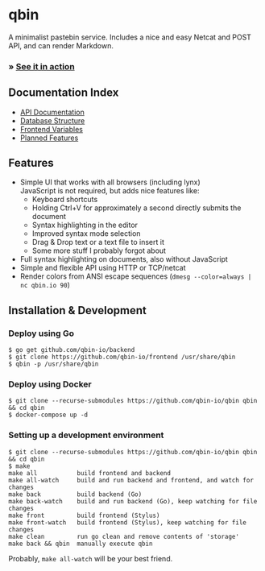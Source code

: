# qbin
A minimalist pastebin service. Includes a nice and easy Netcat and POST API, and can render Markdown.

### » [See it in action](https://qbin.io/)

## Documentation Index

- [API Documentation](api)
- [Database Structure](database)
- [Frontend Variables](frontend-variables)
- [Planned Features](planned-features)

## Features
- Simple UI that works with all browsers (including lynx)  
  JavaScript is not required, but adds nice features like:
  - Keyboard shortcuts
  - Holding Ctrl+V for approximately a second directly submits the document
  - Syntax highlighting in the editor
  - Improved syntax mode selection
  - Drag & Drop text or a text file to insert it
  - Some more stuff I probably forgot about
- Full syntax highlighting on documents, also without JavaScript
- Simple and flexible API using HTTP or TCP/netcat
- Render colors from ANSI escape sequences (`dmesg --color=always | nc qbin.io 90`)

## Installation & Development

### Deploy using Go
```
$ go get github.com/qbin-io/backend
$ git clone https://github.com/qbin-io/frontend /usr/share/qbin
$ qbin -p /usr/share/qbin
```

### Deploy using Docker
```
$ git clone --recurse-submodules https://github.com/qbin-io/qbin qbin && cd qbin
$ docker-compose up -d
```

### Setting up a development environment
```
$ git clone --recurse-submodules https://github.com/qbin-io/qbin qbin && cd qbin
$ make
make all           build frontend and backend
make all-watch     build and run backend and frontend, and watch for changes
make back          build backend (Go)
make back-watch    build and run backend (Go), keep watching for file changes
make front         build frontend (Stylus)
make front-watch   build frontend (Stylus), keep watching for file changes
make clean         run go clean and remove contents of 'storage'
make back && qbin  manually execute qbin
```
Probably, `make all-watch` will be your best friend.
